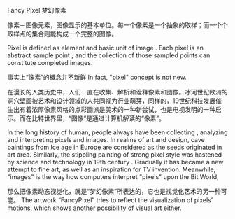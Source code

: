 Fancy Pixel 梦幻像素

像素－图像元素，图像显示的基本单位。每一个像素是一个抽象的取样；而一个个取样点的集合则能构成一个完整的图像。

Pixel is defined as element and basic unit of image . Each pixel is an
abstract sample point ; and the collection of those sampled points can
constitute completed images.

事实上“像素”的概念并不新鲜
In fact, "pixel" concept is not new.

在漫长的人类历史中，人们一直在收集、解析和诠释像素和图像。冰河世纪欧洲的洞穴壁画被艺术和设计领域的人共同视为行业萌芽，同样的，19世纪科技发展催
生出有着浓厚像素风格的点彩画派是美术的一种新尝试，也是电视发明的一种启示。而在比特世界里，“图像”是通过计算机解读的“像素”。

In the long history of human, people always have been  collecting ,
analyzing and interpreting pixels and images. In realms of art and
design, cave paintings from Ice age in Europe are considered as the
seeds originated in art area. Similarly, the stippling painting of
strong pixel style was hastened by  science and technology in 19th
century . Gradually it has became a new attempt to fine art, as well as
an inspiration for TV invention. Meanwhile, "images" is the way how
computers interpret "pixels" upon the Bit World,

那么把像素动态视觉化，就是“梦幻像素”所表达的，它也是视觉化艺术的另一种可能。
The artwork “FancyPixel”  tries to reflect the visualization of pixels’
motions, which shows another possibility of visual art either.
